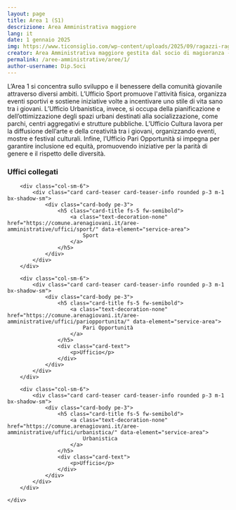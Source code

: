 ```yaml
---
layout: page
title: Area 1 (S1)
descrizione: Area Amministrativa maggiore 
lang: it
date: 1 gennaio 2025
img: https://www.ticonsiglio.com/wp-content/uploads/2025/09/ragazzi-ragazze-giovani.jpg?iso
creator: Area Amministrativa maggiore gestita dal socio di magioranza - dipartimento dei soci
permalink: /aree-amministrative/aree/1/
author-username: Dip.Soci
---
```


L’Area 1 si concentra sullo sviluppo e il benessere della comunità giovanile attraverso diversi ambiti. L’Ufficio Sport promuove l'attività fisica, organizza eventi sportivi e sostiene iniziative volte a incentivare uno stile di vita sano tra i giovani. L’Ufficio Urbanistica, invece, si occupa della pianificazione e dell’ottimizzazione degli spazi urbani destinati alla socializzazione, come parchi, centri aggregativi e strutture pubbliche. L’Ufficio Cultura lavora per la diffusione dell’arte e della creatività tra i giovani, organizzando eventi, mostre e festival culturali. Infine, l’Ufficio Pari Opportunità si impegna per garantire inclusione ed equità, promuovendo iniziative per la parità di genere e il rispetto delle diversità.


<section id="figli" class="it-page-section mb-30" data-audio="">
    <h3 class="mb-3" id="figl">Uffici collegati</h3>
    <div class="row">

        
        <div class="col-sm-6">
            <div class="card card-teaser card-teaser-info rounded p-3 m-1 bx-shadow-sm">
                <div class="card-body pe-3">
                    <h5 class="card-title fs-5 fw-semibold">
                        <a class="text-decoration-none" href="https://comune.arenagiovani.it/aree-amministrative/uffici/sport/" data-element="service-area">
                            Sport
                        </a>
                    </h5>
                </div>
            </div>
        </div>

        <div class="col-sm-6">
            <div class="card card-teaser card-teaser-info rounded p-3 m-1 bx-shadow-sm">
                <div class="card-body pe-3">
                    <h5 class="card-title fs-5 fw-semibold">
                        <a class="text-decoration-none" href="https://comune.arenagiovani.it/aree-amministrative/uffici/pariopportunita/" data-element="service-area">
                            Pari Opportunità
                        </a>
                    </h5>
                    <div class="card-text">
                        <p>Ufficio</p>
                    </div>
                </div>
            </div>
        </div>

        <div class="col-sm-6">
            <div class="card card-teaser card-teaser-info rounded p-3 m-1 bx-shadow-sm">
                <div class="card-body pe-3">
                    <h5 class="card-title fs-5 fw-semibold">
                        <a class="text-decoration-none" href="https://comune.arenagiovani.it/aree-amministrative/uffici/urbanistica/" data-element="service-area">
                            Urbanistica
                        </a>
                    </h5>
                    <div class="card-text">
                        <p>Ufficio</p>
                    </div>
                </div>
            </div>
        </div>

    </div>
</section>

                            
